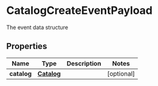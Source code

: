 

# CatalogCreateEventPayload

The event data structure
## Properties

Name | Type | Description | Notes
------------ | ------------- | ------------- | -------------
**catalog** | [**Catalog**](Catalog.md) |  |  [optional]



